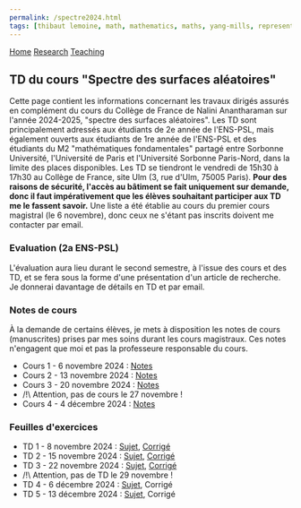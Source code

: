 ```yaml
---
permalink: /spectre2024.html
tags: [thibaut lemoine, math, mathematics, maths, yang-mills, representation theory, mathematical physics, probability] 
---
```

<head>
  <meta name="keywords" content="Thibaut Lemoine, math, mathematics, maths, Yang-Mills, representation theory, mathematical physics, probability">
  <meta name="author" content="Thibaut Lemoine">
  <link href="style.css" rel="stylesheet">
  <meta http-equiv='cache-control' content='no-cache'> 
  <meta http-equiv='expires' content='0'> 
  <meta http-equiv='pragma' content='no-cache'>
</head>


<div class="banner">
    <a href="/index.html">Home</a>
    <a href="/research.html">Research</a>
    <a href="/teaching.html">Teaching</a>
</div>

<body>

<div class="content">

<h2>TD du cours "Spectre des surfaces aléatoires"</h2>

<p>
Cette page contient les informations concernant les travaux dirigés assurés en complément du cours du Collège de France de Nalini Anantharaman sur l'année 2024-2025, "spectre des surfaces aléatoires". Les TD sont principalement adressés aux étudiants de 2e année de l'ENS-PSL, mais également ouverts aux étudiants de 1re année de l'ENS-PSL et des étudiants du M2 "mathématiques fondamentales" partagé entre Sorbonne Université, l'Université de Paris et l'Université Sorbonne Paris-Nord, dans la limite des places disponibles. Les TD se tiendront le vendredi de 15h30 à 17h30 au Collège de France, site Ulm (3, rue d'Ulm, 75005 Paris). <b>Pour des raisons de sécurité, l'accès au bâtiment se fait uniquement sur demande, donc il faut impérativement que les élèves souhaitant participer aux TD me le fassent savoir.</b> Une liste a été établie au cours du premier cours magistral (le 6 novembre), donc ceux ne s'étant pas inscrits doivent me contacter par email.
</p>

<h3>Evaluation (2a ENS-PSL)</h3>

<p>
L'évaluation aura lieu durant le second semestre, à l'issue des cours et des TD, et se fera sous la forme d'une présentation d'un article de recherche. Je donnerai davantage de détails en TD et par email.
</p>

<h3>Notes de cours</h3>

<p>
À la demande de certains élèves, je mets à disposition les notes de cours (manuscrites) prises par mes soins durant les cours magistraux. Ces notes n'engagent que moi et pas la professeure responsable du cours.
</p>

<ul>
  <li>Cours 1 - 6 novembre 2024 : <a href="/TD2024/cours 1.pdf">Notes</a></li>
  <li>Cours 2 - 13 novembre 2024 : <a href="/TD2024/Cours 2.pdf">Notes</a></li>
  <li>Cours 3 - 20 novembre 2024 : <a href="/TD2024/Cours 3.pdf">Notes</a></li>
  <li>/!\ Attention, pas de cours le 27 novembre !</li>
  <li>Cours 4 - 4 décembre 2024 : <a href="/TD2024/Cours 4.pdf">Notes</a></li>
</ul>

<h3>Feuilles d'exercices</h3>

<ul>
  <li>TD 1 - 8 novembre 2024 : <a href="/TD2024/TD 1.pdf">Sujet</a>, <a href="/TD2024/TD 1 - solution.pdf">Corrigé</a></li>
  <li>TD 2 - 15 novembre 2024 : <a href="/TD2024/TD 2.pdf">Sujet</a>, <a href="/TD2024/TD 2 - solution.pdf">Corrigé</a></li>
  <li>TD 3 - 22 novembre 2024 : <a href="/TD2024/TD 3.pdf">Sujet</a>, <a href="/TD2024/TD 3 - solution.pdf">Corrigé</a></li>
  <li>/!\ Attention, pas de TD le 29 novembre !</li>
  <li>TD 4 - 6 décembre 2024 : <a href="/TD2024/TD 4.pdf">Sujet</a>, Corrigé</li>
  <li>TD 5 - 13 décembre 2024 : <a href="/TD2024/TD 5.pdf">Sujet</a>, Corrigé</li>
</ul>



</div>

</body>
